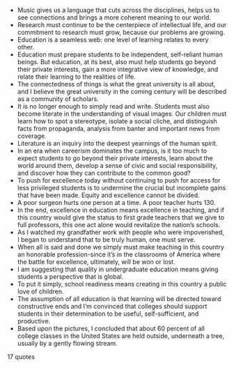  - Music gives us a language that cuts across the disciplines, helps us to see connections and brings a more coherent meaning to our world.
 - Research must continue to be the centerpiece of intellectual life, and our commitment to research must grow, because our problems are growing.
 - Education is a seamless web: one level of learning relates to every other.
 - Education must prepare students to be independent, self-reliant human beings. But education, at its best, also must help students go beyond their private interests, gain a more integrative view of knowledge, and relate their learning to the realities of life.
 - The connectedness of things is what the great university is all about, and I believe the great university in the coming century will be described as a community of scholars.
 - It is no longer enough to simply read and write. Students must also become literate in the understanding of visual images. Our children must learn how to spot a stereotype, isolate a social cliche, and distinguish facts from propaganda, analysis from banter and important news from coverage.
 - Literature is an inquiry into the deepest yearnings of the human spirit.
 - In an era when careerism dominates the campus, is it too much to expect students to go beyond their private interests, learn about the world around them, develop a sense of civic and social responsibility, and discover how they can contribute to the common good?
 - To push for excellence today without continuing to push for access for less privileged students is to undermine the crucial but incomplete gains that have been made. Equity and excellence cannot be divided.
 - A poor surgeon hurts one person at a time. A poor teacher hurts 130.
 - In the end, excellence in education means excellence in teaching, and if this country would give the status to first grade teachers that we give to full professors, this one act alone would revitalize the nation’s schools.
 - As I watched my grandfather work with people who were impoverished, I began to understand that to be truly human, one must serve.
 - When all is said and done we simply must make teaching in this country an honorable profession-since it’s in the classrooms of America where the battle for excellence, ultimately, will be won or lost.
 - I am suggesting that quality in undergraduate education means giving students a perspective that is global.
 - To put it simply, school readiness means creating in this country a public love of children.
 - The assumption of all education is that learning will be directed toward constructive ends and I’m convinced that colleges should support students in their determination to be useful, self-sufficient, and productive.
 - Based upon the pictures, I concluded that about 60 percent of all college classes in the United States are held outside, underneath a tree, usually by a gently flowing stream.

17 quotes
